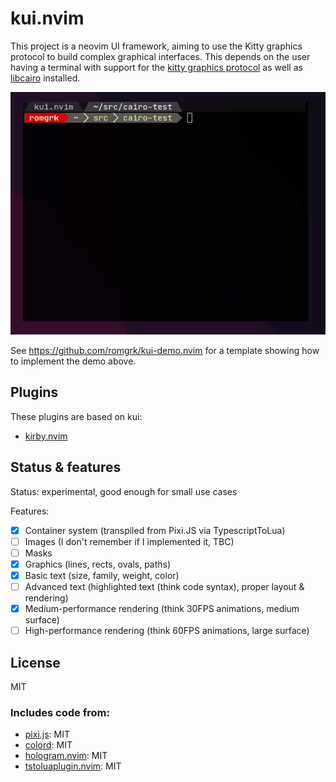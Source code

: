 # kui.nvim

This project is a neovim UI framework, aiming to use the Kitty graphics protocol to build complex graphical interfaces.
This depends on the user having a terminal with support for the [kitty graphics protocol](https://sw.kovidgoyal.net/kitty/graphics-protocol/)
as well as [libcairo](https://www.cairographics.org/) installed.

![demo](./assets/kui-demo.gif)

See https://github.com/romgrk/kui-demo.nvim for a template showing how to implement the demo above.

## Plugins

These plugins are based on kui:
 - [kirby.nvim](https://github.com/romgrk/kirby.nvim)

## Status & features

Status: experimental, good enough for small use cases

Features:
 - [x] Container system (transpiled from Pixi.JS via TypescriptToLua)
 - [ ] Images (I don't remember if I implemented it, TBC)
 - [ ] Masks
 - [x] Graphics (lines, rects, ovals, paths)
 - [x] Basic text (size, family, weight, color)
 - [ ] Advanced text (highlighted text (think code syntax), proper layout & rendering)
 - [x] Medium-performance rendering (think 30FPS animations, medium surface)
 - [ ] High-performance rendering (think 60FPS animations, large surface)

## License

MIT

### Includes code from:

 - [pixi.js](https://github.com/pixijs/pixijs): MIT
 - [colord](https://github.com/omgovich/colord): MIT
 - [hologram.nvim](https://github.com/edluffy/hologram.nvim): MIT
 - [tstoluaplugin.nvim](https://github.com/equals03/tstoluaplugin.nvim): MIT

